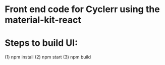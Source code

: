 # Front end code for Cyclerr using the material-kit-react
# Steps to build UI:
(1) npm install
(2) npm start
(3) npm build
